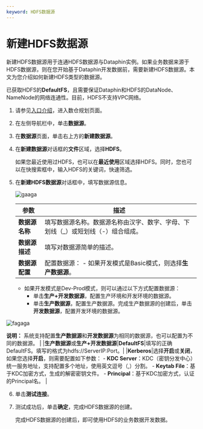 ```yaml
---
keyword: HDFS数据源
---
```


# 新建HDFS数据源

新建HDFS数据源用于连通HDFS数据源与Dataphin实例。如果业务数据来源于HDFS数据源，则在您开始基于Dataphin开发数据前，需要新建HDFS数据源。本文为您介绍如何新建HDFS类型的数据源。

已获取HDFS的**DefaultFS**，且需要保证Dataphin和HDFS的DataNode、NameNode的网络连通性。目前，HDFS不支持VPC网络。

1.  请参见[入口介绍](/cn.zh-CN/数仓规划/概述.md)，进入数仓规划页面。

2.  在左侧导航栏中，单击**数据源**。

3.  在**数据源**页面，单击右上方的**新建数据源**。

4.  在**新建数据源**对话框的**文件**区域，选择**HDFS**。

    如果您最近使用过HDFS，也可以在**最近使用**区域选择HDFS。同时，您也可以在快搜索框中，输入HDFS的关键词，快速筛选。

5.  在**新建HDFS数据源**对话框中，填写数据源信息。

    ![gaaga](https://static-aliyun-doc.oss-accelerate.aliyuncs.com/assets/img/zh-CN/5129918061/p202658.png)

    |参数|描述|
    |--|--|
    |**数据源名称**|填写数据源名称。数据源名称由汉字、数字、字母、下划线（\_）或短划线（-）组合组成。|
    |**数据源描述**|填写对数据源简单的描述。|
    |**数据源配置**|配置数据源：     -   如果开发模式是Basic模式，则选择**生产数据源**。
    -   如果开发模式是Dev-Prod模式，则可以通过以下方式配置数据源：
        -   单击**生产+开发数据源**，配置生产环境和开发环境的数据源。
        -   单击**生产数据源**，配置生产数据源。完成生产数据源的创建后，单击**开发数据源**，配置开发环境的数据源。

![fagaga](https://static-aliyun-doc.oss-accelerate.aliyuncs.com/assets/img/zh-CN/6278209951/p93912.png)

**说明：** 系统支持配置**生产数据源**和**开发数据源**为相同的数据源，也可以配置为不同的数据源。 |
    |**生产数据源**或**生产+开发数据源**|**DefaultFS**|填写的正确DefaultFS。填写的格式为hdfs://ServerIP:Port。|
    |**Kerberos**|选择**开启**或**关闭**，如果您选择**开启**，则需要配置如下参数：     -   **KDC Server**：KDC（密钥分发中心）统一服务地址，支持配置多个地址，使用英文逗号（,）分割。
    -   **Keytab File**：基于KDC加密方式，生成的解密密钥文件。
    -   **Principal**：基于KDC加密方式，认证的Principal名。 |

6.  单击**测试连接**。

7.  测试成功后，单击**确定**，完成HDFS数据源的创建。

    完成HDFS数据源的创建后，即可使用HDFS的业务数据开发数据。


